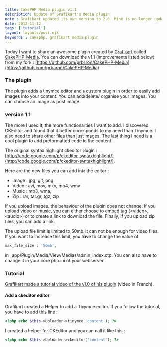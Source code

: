 ```yaml
---
title: CakePHP Media plugin v1.1
description: Update of Grafikart's Media plugin
note : Grafikart updated its own version to 2.0. Mine is no longer updated.
date: 2012-11-12
tags: ['tutorial']
layout: layouts/post.njk
keywords : cakephp, grafikart media plugin
---
```


Today I want to share an awesome plugin created by [Grafikart](http://www.grafikart.fr/) called [CakePHP-Media](https://github.com/Grafikart/CakePHP-Media). You can download the v1.1 (improvements listed below) from my fork : [https://github.com/prbaron/CakePHP-Media](https://github.com/prbaron/CakePHP-Media)
<!-- excerpt -->

### The plugin
The plugin adds a tinymce editor and a custom plugin in order to easily add images into your content. You can add/delete/ organise your images. You can choose an image as post image.

### version 1.1
The more I used it, the more functionalities I want to add. I discovered CKEditor and found that it better corresponds to my need than Tinymce. I also need to share other files than just images. The last thing I need is a cool plugin to add preformatted code to the content.

The original syntax highlight ckeditor plugin : [http://code.google.com/p/ckeditor-syntaxhighlight/](http://code.google.com/p/ckeditor-syntaxhighlight/).

Here are the new files you can add into the editor :&nbsp;

  * Image : jpg, gif, png
  * Video : avi, mov, mkv, mp4, wmv
  * Music : mp3, wma,
  * Zip : rar, tar.gr, tgz, zip

If you upload images, the behaviour of the plugin does not change. If you upload video or music, you can either choose to embed tag (&lt;video&gt;, &lt;audio&gt;) or to create a link to download the file. Finally, if you upload zip files, you can add a link.

The upload file limit is limited to 50mb. It can not be enough for video files. If you want to increase this limit, you have to change the value of

```php
max_file_size : '50mb',
```

in _app/Plugin/Media/View/Medias/admin_index.ctp. You can also have to change it in your core php.ini of your webserver.

### Tutorial

[Grafikart made a tutorial video of the v1.0 of his plugin](http://www.grafikart.fr/tutoriels/cakephp/medias-plugin-301) (video in French).


#### Add a ckeditor editor

Grafikart created a Helper to add a Tinymce editor. If you follow the tutorial, you have to add this line :

```php
<?php echo $this->Uploader->tinymce('content'); ?>
```

I created a helper for CKEditor and you can call it like this :

```php
<?php echo $this->Uploader->ckeditor('content'); ?>
```
